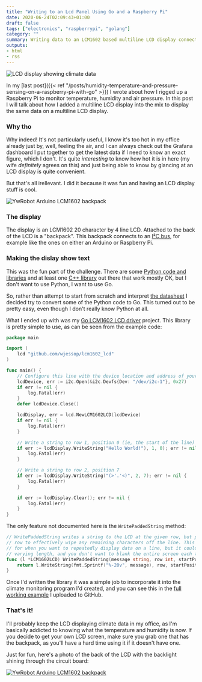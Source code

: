 ```yaml
---
title: "Writing to an Lcd Panel Using Go and a Raspberry Pi"
date: 2020-06-24T02:09:43+01:00
draft: false
tags: ["electronics", "raspberrypi", "golang"]
category: ""
summary: Writing data to an LCM1602 based multiline LCD display connected to a Raspberry Pi using Go
outputs:
- html
- rss
---
```


![LCD display showing climate data](/img/posts/lcd.jpg#right)

In my [last post]({{< ref "/posts/humidity-temperature-and-pressure-sensing-on-a-raspberry-pi-with-go" >}}) I wrote about how I rigged up a Raspberry Pi to monitor temperature, humidity and air pressure. In this post I will talk about how I added a multiline LCD display into the mix to display the same data on a multiline LCD display.

### Why tho

Why indeed! It's not particularly useful, I know it's too hot in my office already just by, well, feeling the air, and I can always check out the Grafana dashboard I put together to get the latest data if I need to know an exact figure, which I don't. It's quite *interesting* to know how hot it is in here (my wife *definitely* agrees on this) and just being able to know by glancing at an LCD display is quite convenient.

But that's all irellevant. I did it because it was fun and having an LCD display stuff is cool.

![YwRobot Arduino LCM1602 backpack](/img/posts/LCM1602-detail.jpg#left)

### The display

The display is an LCM1602 20 character by 4 line LCD. Attached to the back of the LCD is a "backpack". This backpack connects to an [I²C bus](https://en.wikipedia.org/wiki/I%C2%B2C), for example like the ones on either an Arduino or Raspberry Pi.

### Making the dislay show text

This was the fun part of the challenge. There are some [Python code and libraries](https://www.circuitbasics.com/raspberry-pi-i2c-lcd-set-up-and-programming/) and at least one [C++ library](https://github.com/johnrickman/LiquidCrystal_I2C) out there that work mostly OK, but I don't want to use Python, I want to use Go.

So, rather than attempt to start from scratch and interpret [the datasheet](https://cdn-shop.adafruit.com/datasheets/TC1602A-01T.pdf) I decided try to convert some of the Python code to Go. This turned out to be pretty easy, even though I don't really know Python at all.

What I ended up with was my [Go LCM1602 LCD driver](https://github.com/wjessop/lcm1602_lcd) project. This library is pretty simple to use, as can be seen from the example code:

```go
package main

import (
	lcd "github.com/wjessop/lcm1602_lcd"
)

func main() {
	// Configure this line with the device location and address of your device
	lcdDevice, err := i2c.Open(&i2c.Devfs{Dev: "/dev/i2c-1"}, 0x27)
	if err != nil {
		log.Fatal(err)
	}
	defer lcdDevice.Close()

	lcdDisplay, err = lcd.NewLCM1602LCD(lcdDevice)
	if err != nil {
		log.Fatal(err)
	}

	// Write a string to row 1, position 0 (ie, the start of the line)
	if err := lcdDisplay.WriteString("Hello World!"), 1, 0); err != nil {
		log.Fatal(err)
	}

	// Write a string to row 2, position 7
	if err := lcdDisplay.WriteString("(>'.'<)", 2, 7); err != nil {
		log.Fatal(err)
	}

	if err := lcdDisplay.Clear(); err != nil {
		log.Fatal(err)
	}
}
```

The only feature not documented here is the `WritePaddedString` method:

```go
// WritePaddedString writes a string to the LCD at the given row, but pads the
// row to effectively wipe any remaining characters off the line. This is handy
// for when you want to repeatedly display data on a line, but it could be of
// varying length, and you don't want to blank the entire screen each time.
func (l *LCM1602LCD) WritePaddedString(message string, row int, startPosition byte) error {
	return l.WriteString(fmt.Sprintf("%-20v", message), row, startPosition)
}
```

Once I'd written the library it was a simple job to incorporate it into the climate monitoring program I'd created, and you can see this in the [full working example](https://github.com/wjessop/rpi_go_bme280_example) I uploaded to GitHub.

### That's it!

I'll probably keep the LCD displaying climate data in my office, as I'm basically addicted to knowing what the temperature and humidity is now. If you decide to get your own LCD screen, make sure you grab one that has the backpack, as you'll have a hard time using it if it doesn't have one.

Just for fun, here's a photo of the back of the LCD with the backlight shining through the circuit board:

[![YwRobot Arduino LCM1602 backpack](/img/posts/LCM1602-backlight.jpg#full)](/img/posts/LCM1602-backlight.jpg)